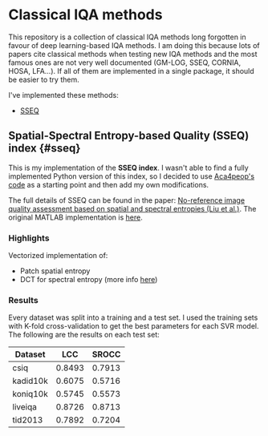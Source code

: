 # Classical IQA methods

This repository is a collection of classical IQA methods long forgotten in favour of deep learning-based IQA methods. I am doing this because lots of papers cite classical methods when testing new IQA methods and the most famous ones are not very well documented (GM-LOG, SSEQ, CORNIA, HOSA, LFA...). If all of them are implemented in a single package, it should be easier to try them.

I've implemented these methods:

- [SSEQ](#sseq)

## Spatial-Spectral Entropy-based Quality (SSEQ) index {#sseq}

This is my implementation of the **SSEQ index**. I wasn't able to find a fully implemented Python version of this index, so I decided to use [Aca4peop's code](https://github.com/Aca4peop/SSEQ-Python) as a starting point and then add my own modifications.

The full details of SSEQ can be found in the paper: [No-reference image quality assessment based on spatial and spectral entropies (Liu et al.)](https://doi.org/10.1016/j.image.2014.06.006). The original MATLAB implementation is [here](https://github.com/utlive/SSEQ).

### Highlights

Vectorized implementation of:

- Patch spatial entropy
- DCT for spectral entropy (more info [here](https://eng.libretexts.org/Bookshelves/Electrical_Engineering/Signal_Processing_and_Modeling/Information_and_Entropy_(Penfield)/03%3A_Compression/3.08%3A_Detail-_2-D_Discrete_Cosine_Transformation/3.8.02%3A_Discrete_Cosine_Transformation))

### Results

Every dataset was split into a training and a test set. I used the training sets with K-fold cross-validation to get the best parameters for each SVR model. The following are the results on each test set:

| Dataset  | LCC    | SROCC   |
|----------|--------|---------|
| csiq     | 0.8493 | 0.7913  |
| kadid10k | 0.6075 | 0.5716  |
| koniq10k | 0.5745 | 0.5573  |
| liveiqa  | 0.8726 | 0.8713  |
| tid2013  | 0.7892 | 0.7204  |
